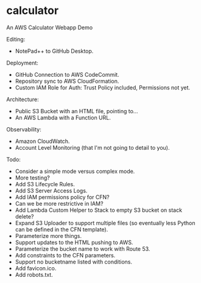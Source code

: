 # calculator
An AWS Calculator Webapp Demo

Editing:
- NotePad++ to GitHub Desktop.

Deployment:
- GitHub Connection to AWS CodeCommit.
- Repository sync to AWS CloudFormation.
- Custom IAM Role for Auth: Trust Policy included, Permissions not yet.

Architecture:
- Public S3 Bucket with an HTML file, pointing to...
- An AWS Lambda with a Function URL.

Observability:
- Amazon CloudWatch.
- Account Level Monitoring (that I'm not going to detail to you).

Todo:
- Consider a simple mode versus complex mode.
- More testing?
- Add S3 Lifecycle Rules.
- Add S3 Server Access Logs.
- Add IAM permissions policy for CFN?
- Can we be more restrictive in IAM?
- Add Lambda Custom Helper to Stack to empty S3 bucket on stack delete?
- Expand S3 Uploader to support multiple files (so eventually less Python can be defined in the CFN template).
- Parameterize more things.
- Support updates to the HTML pushing to AWS.
- Parameterize the bucket name to work with Route 53.
- Add constraints to the CFN parameters.
- Support no bucketname listed with conditions.
- Add favicon.ico.
- Add robots.txt.
